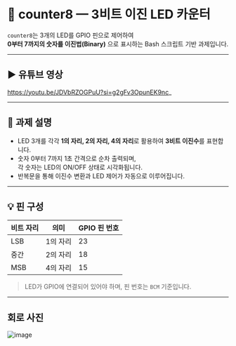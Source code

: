 # 🔢 counter8 — 3비트 이진 LED 카운터

`counter8`는 3개의 LED를 GPIO 핀으로 제어하여  
**0부터 7까지의 숫자를 이진법(Binary)** 으로 표시하는 Bash 스크립트 기반 과제입니다.

---

## ▶ 유튜브 영상
https://youtu.be/JDVbRZOGPuU?si=g2gFv3OpunEK9nc_

---
## 🎯 과제 설명

- LED 3개를 각각 **1의 자리, 2의 자리, 4의 자리**로 활용하여 **3비트 이진수**를 표현합니다.
- 숫자 0부터 7까지 1초 간격으로 순차 출력되며,  
  각 숫자는 LED의 ON/OFF 상태로 시각화됩니다.
- 반복문을 통해 이진수 변환과 LED 제어가 자동으로 이루어집니다.

---

## 💡 핀 구성

| 비트 자리 | 의미        | GPIO 핀 번호 |
|-----------|-------------|---------------|
| LSB       | 1의 자리     | 23            |
| 중간      | 2의 자리     | 18            |
| MSB       | 4의 자리     | 15            |

> LED가 GPIO에 연결되어 있어야 하며, 핀 번호는 `BCM` 기준입니다.

---
## 회로 사진
![image](https://github.com/user-attachments/assets/b69cc987-4186-4910-b86b-8f8a19b09730)

